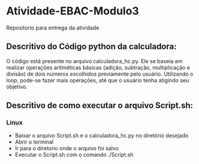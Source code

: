 # Atividade-EBAC-Modulo3
 Repositorio para entrega da atividade
## Descritivo do Código python da calculadora:
O código está presente no arquivo calculadora_hc.py. Ele se baseia em realizar operações aritméticas básicas (adição, subtração, multiplicação e divisão) de dois números escolhidos previamente pelo usuário. Utilizando o loop, pode-se fazer mais operações, até que o usuário tenha atigindo seu objetivo.
## Descritivo de como executar o arquivo Script.sh:
### Linux
- Baixar o arquivo Script.sh e o calculadora_hc.py no diretório desejado
- Abrir o terminal
- Ir para o diretorio onde o arquivo foi salvo
- Executar o Script.sh com o comando ./Script.sh
